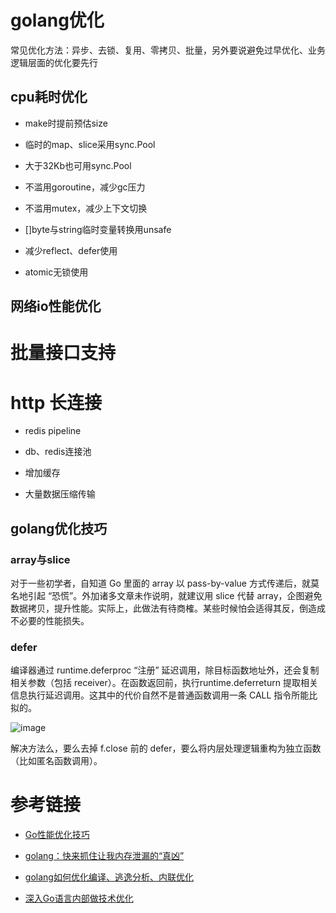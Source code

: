 # golang优化

常见优化方法：异步、去锁、复用、零拷贝、批量，另外要说避免过早优化、业务逻辑层面的优化要先行

## cpu耗时优化

* make时提前预估size

* 临时的map、slice采用sync.Pool

* 大于32Kb也可用sync.Pool

* 不滥用goroutine，减少gc压力

* 不滥用mutex，减少上下文切换

* []byte与string临时变量转换用unsafe

* 减少reflect、defer使用

* atomic无锁使用

## 网络io性能优化

# 批量接口支持

# http 长连接

* redis pipeline

* db、redis连接池

* 增加缓存

* 大量数据压缩传输

## golang优化技巧

### array与slice

对于一些初学者，自知道 Go 里面的 array 以 pass-by-value 方式传递后，就莫名地引起 “恐慌”。外加诸多文章未作说明，就建议用 slice 代替 array，企图避免数据拷贝，提升性能。实际上，此做法有待商榷。某些时候怕会适得其反，倒造成不必要的性能损失。

### defer

编译器通过 runtime.deferproc “注册” 延迟调用，除目标函数地址外，还会复制相关参数（包括 receiver）。在函数返回前，执行runtime.deferreturn 提取相关信息执行延迟调用。这其中的代价自然不是普通函数调用一条 CALL 指令所能比拟的。

![image](https://user-images.githubusercontent.com/17688273/201530043-eec035c6-9af1-4b0a-b832-af78c2d2aa97.png)

解决方法么，要么去掉 f.close 前的 defer，要么将内层处理逻辑重构为独立函数（比如匿名函数调用）。

# 参考链接

- [Go性能优化技巧](https://blog.csdn.net/zhonglinzhang/article/details/71107168?share_token=7c9f28b2-f504-4bf2-a52b-6f034b02a4f9)

- [golang：快来抓住让我内存泄漏的“真凶”](https://mp.weixin.qq.com/s/FyHEiaa-UfyLStMKl2VFGA)

- [golang如何优化编译、逃逸分析、内联优化](https://mp.weixin.qq.com/s/tddRxcbzC1mB08C62br38Q)

- [深入Go语言内部做技术优化](https://mp.weixin.qq.com/s/HuGudn8ViKXAz0mIawquyQ)

